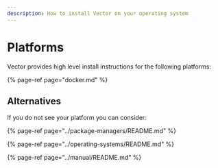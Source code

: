 ```yaml
---
description: How to install Vector on your operating system
---
```


# Platforms

Vector provides high level install instructions for the following platforms:

{% page-ref page="docker.md" %}

## Alternatives

If you do not see your platform you can consider:

{% page-ref page="../package-managers/README.md" %}

{% page-ref page="../operating-systems/README.md" %}

{% page-ref page="../manual/README.md" %}



